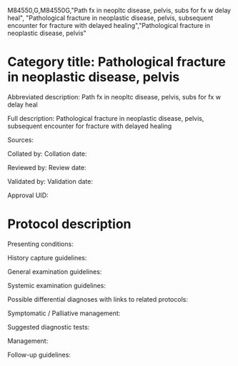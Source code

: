 M84550,G,M84550G,"Path fx in neopltc disease, pelvis, subs for fx w delay heal", "Pathological fracture in neoplastic disease, pelvis, subsequent encounter for fracture with delayed healing","Pathological fracture in neoplastic disease, pelvis"
# Category title: Pathological fracture in neoplastic disease, pelvis

Abbreviated description: Path fx in neopltc disease, pelvis, subs for fx w delay heal

Full description: Pathological fracture in neoplastic disease, pelvis, subsequent encounter for fracture with delayed healing

Sources:

Collated by:
Collation date:

Reviewed by:
Review date:

Validated by:
Validation date:

Approval UID:

# Protocol description

Presenting conditions:

History capture guidelines:

General examination guidelines:

Systemic examination guidelines:

Possible differential diagnoses with links to related protocols:

Symptomatic / Palliative management:

Suggested diagnostic tests:

Management:

Follow-up guidelines:
